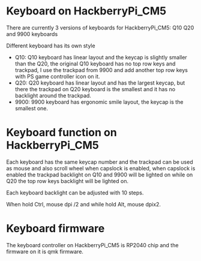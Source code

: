 # Keyboard on HackberryPi_CM5

There are currently 3 versions of keyboards for HackberryPi_CM5: Q10 Q20 and 9900 keyboards

Different keyboard has its own style

* Q10: Q10 keyboard has linear layout and the keycap is slightly smaller than the Q20, the original Q10 keyboard has no top row keys and trackpad, I use the trackpad from 9900 and add another top row keys with PS game controller icon on it.
* Q20: Q20 keyboard has linear layout and has the largest keycap, but there the trackpad on Q20 keyboard is the smallest and it has no backlight around the trackpad.
* 9900: 9900 keyboard has ergonomic smile layout, the keycap is the smallest one. 

# Keyboard function on HackberryPi_CM5

Each keyboard has the same keycap number and the trackpad can be used as mouse and also scroll wheel when capslock is enabled, when capslock is enabled the trackpad backlight on Q10 and 9900 will be lighted on while on Q20 the top row keys backlight will be lighted on.

Each keyboard backlight can be adjusted with 10 steps.

When hold Ctrl, mouse dpi /2 and while hold Alt, mouse dpix2.

# Keyboard firmware

The keyboard controller on HackberryPi_CM5 is RP2040 chip and the firmware on it is qmk firmware.
